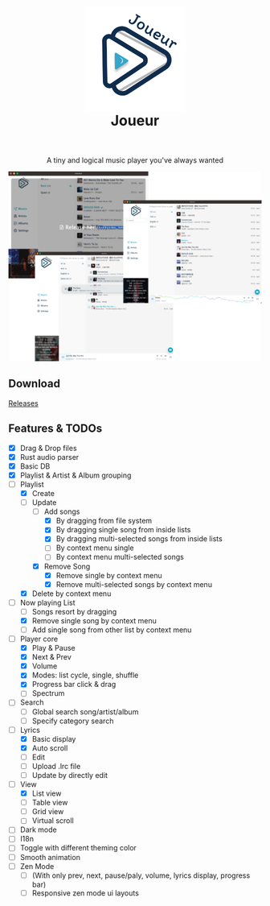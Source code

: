 <h1 align="center">
  <br>
 <img align="center" alt="Joueur" src="./static/logo@2x.png" width="200" />
  <br>
  Joueur
  <br>
  <br>
</h1>

<p align="center">
A tiny and logical music player you've always wanted
</p>

<p align="center">
  <a href="" target="_blank" rel="noopener noreferrer" >
    <img src="./assets/screenshot.png" alt="Joueur screenshots" width="600" height="auto">
  </a>
</p>

## Download

[Releases](https://github.com/Blackman99/joueur/releases)

## Features & TODOs

* [x] Drag & Drop files
* [x] Rust audio parser
* [x] Basic DB 
* [x] Playlist & Artist & Album grouping
* [ ] Playlist
  * [x] Create
  * [ ] Update 
    * [ ] Add songs
      * [x] By dragging from file system
      * [x] By dragging single song from inside lists
      * [x] By dragging multi-selected songs from inside lists
      * [ ] By context menu single
      * [ ] By context menu multi-selected songs
    * [x] Remove Song
      * [x] Remove single by context menu
      * [x] Remove multi-selected songs by context menu
  * [x] Delete by context menu
* [ ] Now playing List
  * [ ] Songs resort by dragging 
  * [x] Remove single song by context menu
  * [ ] Add single song from other list by context menu
* [ ] Player core
  * [x] Play & Pause
  * [x] Next & Prev
  * [x] Volume
  * [x] Modes: list cycle, single, shuffle
  * [x] Progress bar click & drag
  * [ ] Spectrum
* [ ] Search
  * [ ] Global search song/artist/album
  * [ ] Specify category search
* [ ] Lyrics
  * [x] Basic display
  * [x] Auto scroll
  * [ ] Edit
  * [ ] Upload .lrc file
  * [ ] Update by directly edit
* [ ] View
  * [x] List view
  * [ ] Table view
  * [ ] Grid view
  * [ ] Virtual scroll
* [ ] Dark mode
* [ ] I18n
* [ ] Toggle with different theming color
* [ ] Smooth animation
* [ ] Zen Mode 
  * [ ] (With only prev, next, pause/paly, volume, lyrics display, progress bar)
  * [ ] Responsive zen mode ui layouts

